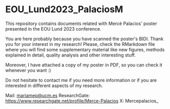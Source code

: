 # EOU_Lund2023_PalaciosM
This repository contains documents related with Mercè Palacios' poster presented in the EOU Lund 2023 conference.

You are here probably because you have scanned the poster's BIDI. Thank you for your interest in my research!
Please, check the RMarkdown file where you will find some supplementary material like new figures, methods explained in detail, quality analysis and other interesting stuff.

Moreover, I have attached a copy of my poster in PDF, so you can check it whenever you want :)

Do not hesitate to contact me if you need more information or if you are interested in different aspects of my research.


Mail: mariamep@ucm.es
ResearchGate: https://www.researchgate.net/profile/Merce-Palacios
X: Mercepalacios_
